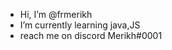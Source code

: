 -  Hi, I’m @frmerikh
-  I’m currently learning java,JS
-  reach me on discord Merikh#0001

<!---
frmerikh/frmerikh is a ✨ special ✨ repository because its `README.md` (this file) appears on your GitHub profile.
You can click the Preview link to take a look at your changes.
--->
